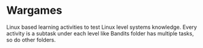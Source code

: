 # Wargames
Linux based learning activities to test Linux level systems knowledge. Every activity is a subtask under each level like Bandits folder has multiple tasks, so do other folders.
